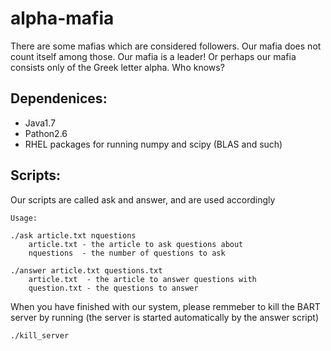 # alpha-mafia
There are some mafias which are considered followers. Our mafia does not count itself among those. Our mafia is a leader! Or perhaps our mafia consists only of the Greek letter alpha. Who knows?


Dependenices:
---

- Java1.7
- Pathon2.6
- RHEL packages for running numpy and scipy (BLAS and such)


Scripts:
---

Our scripts are called ask and answer, and are used accordingly

    Usage:
    
    ./ask article.txt nquestions
        article.txt - the article to ask questions about
        nquestions  - the number of questions to ask

    ./answer article.txt questions.txt
        article.txt  - the article to answer questions with
        question.txt - the questions to answer

When you have finished with our system, please remmeber to kill the BART server by running (the server is started automatically by the answer script)

    ./kill_server

